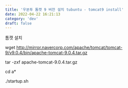 ```yaml
---
title: '우분투 톰캣 9 버전 설치 tubuntu - tomcat9 install'
date: 2022-04-22 16:21:13
category: 'dev'
draft: false
---
```


톰캣 설치

  

wget http://mirror.navercorp.com/apache/tomcat/tomcat-9/v9.0.4/bin/apache-tomcat-9.0.4.tar.gz

  

tar -zxf apache-tomcat-9.0.4.tar.gz

  

cd a\*

  

./startup.sh
